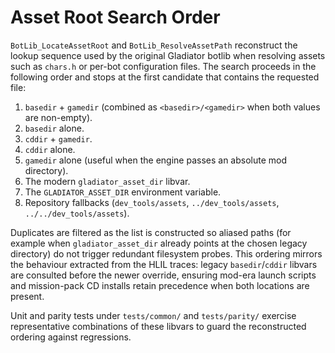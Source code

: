 # Asset Root Search Order

`BotLib_LocateAssetRoot` and `BotLib_ResolveAssetPath` reconstruct the lookup
sequence used by the original Gladiator botlib when resolving assets such as
`chars.h` or per-bot configuration files. The search proceeds in the following
order and stops at the first candidate that contains the requested file:

1. `basedir` + `gamedir` (combined as `<basedir>/<gamedir>` when both values are
   non-empty).
2. `basedir` alone.
3. `cddir` + `gamedir`.
4. `cddir` alone.
5. `gamedir` alone (useful when the engine passes an absolute mod directory).
6. The modern `gladiator_asset_dir` libvar.
7. The `GLADIATOR_ASSET_DIR` environment variable.
8. Repository fallbacks (`dev_tools/assets`, `../dev_tools/assets`,
   `../../dev_tools/assets`).

Duplicates are filtered as the list is constructed so aliased paths (for
example when `gladiator_asset_dir` already points at the chosen legacy
directory) do not trigger redundant filesystem probes. This ordering mirrors the
behaviour extracted from the HLIL traces: legacy `basedir`/`cddir` libvars are
consulted before the newer override, ensuring mod-era launch scripts and
mission-pack CD installs retain precedence when both locations are present.

Unit and parity tests under `tests/common/` and `tests/parity/` exercise
representative combinations of these libvars to guard the reconstructed
ordering against regressions.

